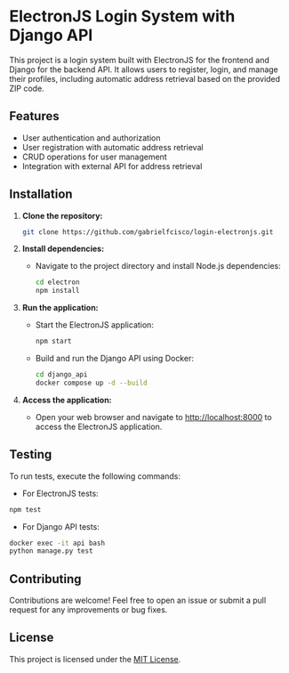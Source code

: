 # ElectronJS Login System with Django API

This project is a login system built with ElectronJS for the frontend and Django for the backend API. It allows users to register, login, and manage their profiles, including automatic address retrieval based on the provided ZIP code.

## Features

- User authentication and authorization
- User registration with automatic address retrieval
- CRUD operations for user management
- Integration with external API for address retrieval

## Installation

1. **Clone the repository:**

   ```bash
   git clone https://github.com/gabrielfcisco/login-electronjs.git
   ```
2. **Install dependencies:**

    - Navigate to the project directory and install Node.js dependencies:
    
        ```bash
        cd electron
        npm install
        ```

3. **Run the application:**

   - Start the ElectronJS application:

     ```bash
     npm start
     ```

   - Build and run the Django API using Docker:

     ```bash
     cd django_api
     docker compose up -d --build
     ```

4. **Access the application:**

   - Open your web browser and navigate to [http://localhost:8000](http://localhost:8000) to access the ElectronJS application.

## Testing
To run tests, execute the following commands:
- For ElectronJS tests:
```bash
npm test
```
- For Django API tests:
```bash
docker exec -it api bash
python manage.py test
```

## Contributing
Contributions are welcome! Feel free to open an issue or submit a pull request for any improvements or bug fixes.

## License
This project is licensed under the [MIT License](https://www.mit.edu/~amini/LICENSE.md).
